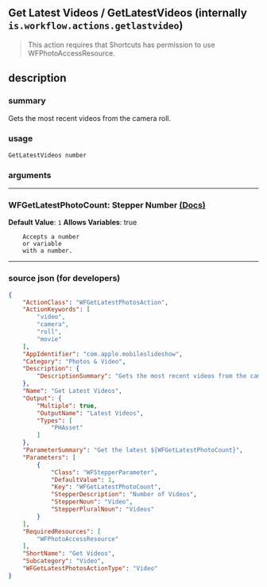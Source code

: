 
## Get Latest Videos / GetLatestVideos (internally `is.workflow.actions.getlastvideo`)

> This action requires that Shortcuts has permission to use WFPhotoAccessResource.


## description

### summary

Gets the most recent videos from the camera roll.


### usage
```
GetLatestVideos number
```

### arguments

---

### WFGetLatestPhotoCount: Stepper Number [(Docs)](https://pfgithub.github.io/shortcutslang/gettingstarted#stepper-number-fields)
**Default Value**: `1`
**Allows Variables**: true



		Accepts a number 
		or variable
		with a number.

---

### source json (for developers)

```json
{
	"ActionClass": "WFGetLatestPhotosAction",
	"ActionKeywords": [
		"video",
		"camera",
		"roll",
		"movie"
	],
	"AppIdentifier": "com.apple.mobileslideshow",
	"Category": "Photos & Video",
	"Description": {
		"DescriptionSummary": "Gets the most recent videos from the camera roll."
	},
	"Name": "Get Latest Videos",
	"Output": {
		"Multiple": true,
		"OutputName": "Latest Videos",
		"Types": [
			"PHAsset"
		]
	},
	"ParameterSummary": "Get the latest ${WFGetLatestPhotoCount}",
	"Parameters": [
		{
			"Class": "WFStepperParameter",
			"DefaultValue": 1,
			"Key": "WFGetLatestPhotoCount",
			"StepperDescription": "Number of Videos",
			"StepperNoun": "Video",
			"StepperPluralNoun": "Videos"
		}
	],
	"RequiredResources": [
		"WFPhotoAccessResource"
	],
	"ShortName": "Get Videos",
	"Subcategory": "Video",
	"WFGetLatestPhotosActionType": "Video"
}
```
